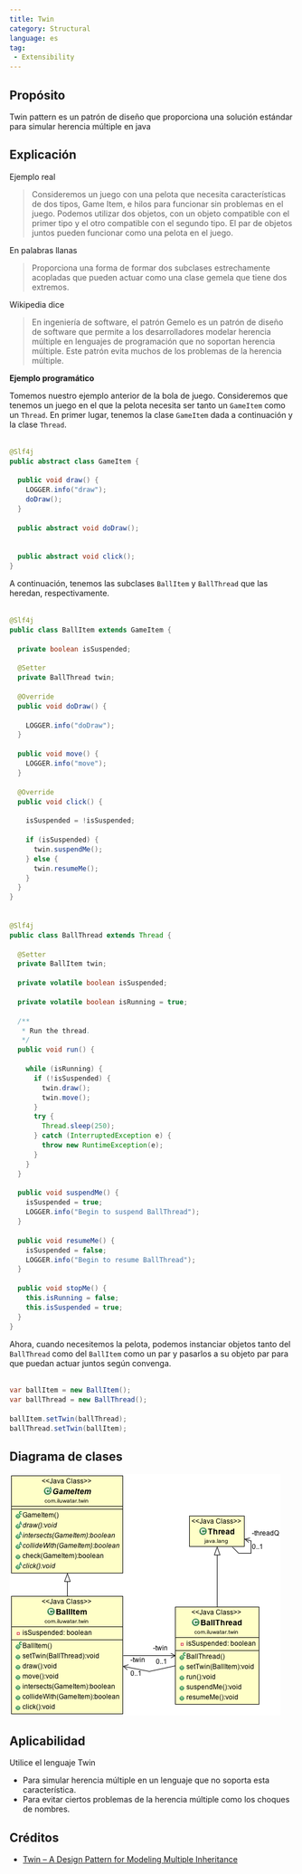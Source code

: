 ```yaml
---
title: Twin
category: Structural
language: es
tag:
 - Extensibility
---
```


## Propósito
Twin pattern es un patrón de diseño que proporciona una solución estándar para simular herencia múltiple en java

## Explicación

Ejemplo real

> Consideremos un juego con una pelota que necesita características de dos tipos, Game Item, e hilos para funcionar sin problemas en el juego. Podemos utilizar dos objetos, con un objeto compatible con el primer tipo y el otro compatible con el segundo tipo. El par de objetos juntos pueden funcionar como una pelota en el juego.

En palabras llanas

> Proporciona una forma de formar dos subclases estrechamente acopladas que pueden actuar como una clase gemela que tiene dos extremos.

Wikipedia dice

> En ingeniería de software, el patrón Gemelo es un patrón de diseño de software que permite a los desarrolladores modelar herencia múltiple en lenguajes de programación que no soportan herencia múltiple. Este patrón evita muchos de los problemas de la herencia múltiple.

**Ejemplo programático**

Tomemos nuestro ejemplo anterior de la bola de juego. Consideremos que tenemos un juego en el que la pelota necesita ser tanto un `GameItem` como un `Thread`.
En primer lugar, tenemos la clase `GameItem` dada a continuación y la clase `Thread`.


```java

@Slf4j
public abstract class GameItem {

  public void draw() {
    LOGGER.info("draw");
    doDraw();
  }

  public abstract void doDraw();


  public abstract void click();
}

```

A continuación, tenemos las subclases `BallItem` y `BallThread` que las heredan, respectivamente.

```java

@Slf4j
public class BallItem extends GameItem {

  private boolean isSuspended;

  @Setter
  private BallThread twin;

  @Override
  public void doDraw() {

    LOGGER.info("doDraw");
  }

  public void move() {
    LOGGER.info("move");
  }

  @Override
  public void click() {

    isSuspended = !isSuspended;

    if (isSuspended) {
      twin.suspendMe();
    } else {
      twin.resumeMe();
    }
  }
}


@Slf4j
public class BallThread extends Thread {

  @Setter
  private BallItem twin;

  private volatile boolean isSuspended;

  private volatile boolean isRunning = true;

  /**
   * Run the thread.
   */
  public void run() {

    while (isRunning) {
      if (!isSuspended) {
        twin.draw();
        twin.move();
      }
      try {
        Thread.sleep(250);
      } catch (InterruptedException e) {
        throw new RuntimeException(e);
      }
    }
  }

  public void suspendMe() {
    isSuspended = true;
    LOGGER.info("Begin to suspend BallThread");
  }

  public void resumeMe() {
    isSuspended = false;
    LOGGER.info("Begin to resume BallThread");
  }

  public void stopMe() {
    this.isRunning = false;
    this.isSuspended = true;
  }
}

``` 

Ahora, cuando necesitemos la pelota, podemos instanciar objetos tanto del `BallThread` como del `BallItem` como un par y pasarlos a su objeto par para que puedan actuar juntos según convenga.

```java

var ballItem = new BallItem();
var ballThread = new BallThread();

ballItem.setTwin(ballThread);
ballThread.setTwin(ballItem);

```


## Diagrama de clases
![alt text](./etc/twin.png "Twin")

## Aplicabilidad
Utilice el lenguaje Twin

* Para simular herencia múltiple en un lenguaje que no soporta esta característica.
* Para evitar ciertos problemas de la herencia múltiple como los choques de nombres.

## Créditos

* [Twin – A Design Pattern for Modeling Multiple Inheritance](http://www.ssw.uni-linz.ac.at/Research/Papers/Moe99/Paper.pdf)
